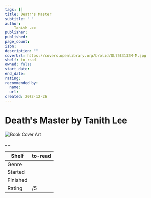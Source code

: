 ```yaml
---
tags: []
title: Death's Master
subtitle: " "
author:
  - Tanith Lee
publisher:
published:
page_count:
isbn:
description: ""
coverUrl: https://covers.openlibrary.org/b/olid/OL7583132M-M.jpg
shelf: to-read
owned: false
start_date:
end_date:
rating:
recommended_by:
  name:
  url:
created: 2022-12-26
---
```


# Death's Master by Tanith Lee

![Book Cover Art](https://covers.openlibrary.org/b/olid/OL7583132M-M.jpg)

_ _

| Shelf | to-read |
| --- | --- |
| Genre |  |
| Started |  |
| Finished |  |
| Rating | /5 |
